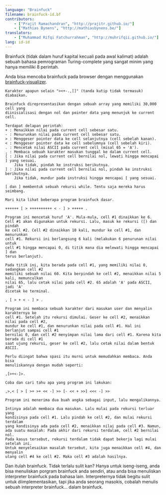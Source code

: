 ```yaml
---
language: "Brainfuck"
filename: brainfuck-id.bf
contributors:
    - ["Prajit Ramachandran", "http://prajitr.github.io/"]
    - ["Mathias Bynens", "http://mathiasbynens.be/"]
translators:
    - ["Muhammad Rifqi Fatchurrahman", "http://muhrifqii.github.io/"]
lang: id-id
---
```


Brainfuck (tidak dalam huruf kapital kecuali pada awal kalimat) adalah sebuah
bahasa pemrograman Turing-complete yang sangat minim yang hanya memiliki 8 perintah.

Anda bisa mencoba brainfuck pada browser dengan menggunakan [brainfuck-visualizer](http://fatiherikli.github.io/brainfuck-visualizer/).

```bf
Karakter apapun selain "><+-.,[]" (tanda kutip tidak termasuk) diabaikan.

Brainfuck direpresentasikan dengan sebuah array yang memiliki 30,000 cell yang
diinisialisasi dengan nol dan pointer data yang menunjuk ke current cell.

Terdapat delapan perintah:
+ : Menaikkan nilai pada current cell sebesar satu.
- : Menurunkan nilai pada current cell sebesar satu.
> : Menggeser pointer data ke cell selanjutnya (cell sebelah kanan).
< : Menggeser pointer data ke cell sebelumnya (cell sebelah kiri).
. : Mencetak nilai ASCII pada current cell (misal 65 = 'A').
, : Membaca sebuah karakter masukan tunggal ke dalam current cell.
[ : Jika nilai pada current cell bernilai nol, lewati hingga mencapai ] yang sesuai.
    Jika tidak, pindah ke instruksi berikutnya.
] : Jika nilai pada current cell bernilai nol, pindah ke instruksi berikutnya.
    Jika tidak, mundur pada instruksi hingga mencapai [ yang sesuai.

[ dan ] membentuk sebuah rekursi while. Tentu saja mereka harus seimbang.

Mari kita lihat beberapa program brainfuck dasar.

++++++ [ > ++++++++++ < - ] > +++++ .

Program ini mencetak huruf 'A'. Mula-mula, cell #1 dinaikkan ke 6.
Cell #1 akan digunakan untuk rekursi. Lalu, masuk ke rekursi ([) dan pindah
ke cell #2. Cell #2 dinaikkan 10 kali, mundur ke cell #1, dan menurunkan
cell #1. Rekursi ini berlangsung 6 kali (melakukan 6 penurunan nilai untuk 
cell #1 hingga mencapai 0, di titik mana dia melewati hingga mencapai ] dan
terus berlanjut).

Pada titik ini, kita berada pada cell #1, yang memiliki nilai 0, sedangkan cell #2
memiliki sebuah nilai 60. Kita berpindah ke cell #2, menaikkan nilai 5 kali, memunculkan 
nilai 65, lalu cetak nilai pada cell #2. 65 adalah 'A' pada ASCII, jadi 'A' 
dicetak ke terminal.

, [ > + < - ] > .

Program ini membaca sebuah karakter dari masukan user dan menyalin karakternya ke
cell #1. Setelah itu rekursi dimulai. Geser ke cell #2, menaikkan nilai pada cell #2,
mundur ke cell #1, dan menurunkan nilai pada cell #1. Hal ini berlanjut sampai cell #1
bernilai 0, dan cell #2 menyimpan nilai lama dari cell #1. Karena kita berada di cell #1
saat ujung rekursi, geser ke cell #2, lalu cetak nilai dalam bentuk ASCII.

Perlu diingat bahwa spasi itu murni untuk memudahkan membaca. Anda bisa 
menuliskannya dengan mudah seperti:

,[>+<-]>.

Coba dan cari tahu apa yang program ini lakukan:

,>,< [ > [ >+ >+ << -] >> [- << + >>] <<< -] >>

Program ini menerima dua buah angka sebagai input, lalu mengalikannya.

Intinya adalah membaca dua masukan. Lalu mulai pada rekursi terluar yang
kondisinya pada cell #1. Lalu pindah ke cell #2, dan mulai rekursi terdalam
yang kondisinya ada pada cell #2, menaikkan nilai pada cell #3. Namun,
ada suatu masalah: Pada akhir dari rekursi terdalam, cell #2 bernilai nol.
Pada kasus tersebut, rekursi terdalam tidak dapat bekerja lagi mulai setelah ini.
Untuk menyelesaikan masalah tersebut, kita juga menaikkan cell #4, dan menyalin
ulang cell #4 ke cell #2. Maka cell #3 adalah hasilnya.
```

Dan itulah brainfuck. Tidak terlalu sulit kan? Hanya untuk iseng-iseng, anda 
bisa menuliskan porgram brainfuck anda sendiri, atau anda bisa menuliskan interpreter 
brainfuck pada bahasa lain. Interpreternya tidak begitu sulit untuk diimplementasikan, 
tapi jika anda seorang masokis, cobalah menulis sebuah interpreter brainfuck... dalam 
brainfuck.

